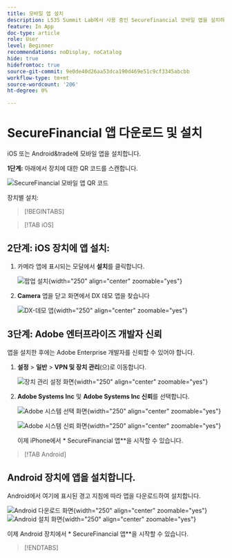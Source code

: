 ```yaml
---
title: 모바일 앱 설치
description: L535 Summit Lab에서 사용 중인 Securefinancial 모바일 앱을 설치하는 방법을 알아봅니다.
feature: In App
doc-type: article
role: User
level: Beginner
recommendations: noDisplay, noCatalog
hide: true
hidefromtoc: true
source-git-commit: 9e0de40d26aa53dca190d469e51c9cf3345abcbb
workflow-type: tm+mt
source-wordcount: '206'
ht-degree: 0%

---
```



# SecureFinancial 앱 다운로드 및 설치

iOS 또는 Android&amp;trade에 모바일 앱을 설치합니다.

**1단계:** 아래에서 장치에 대한 QR 코드를 스캔합니다.

![SecureFinancial 모바일 앱 QR 코드](/help/summit-lab-assets/assets/dx-demo-app-qr-codes.png)

장치별 설치:

>[!BEGINTABS]

>[!TAB iOS]

## 2단계: iOS 장치에 앱 설치:

1. 카메라 앱에 표시되는 모달에서 **설치**&#x200B;를 클릭합니다.

   ![팝업 설치](/help/summit-lab-assets/assets/install_popup.png){width="250" align="center" zoomable="yes"}

2. **Camera** 앱을 닫고 화면에서 DX 데모 앱을 찾습니다

   ![DX-데모 앱](/help/summit-lab-assets/assets/dx_demo_on_ios_screen.png){width="250" align="center" zoomable="yes"}


## 3단계: Adobe 엔터프라이즈 개발자 신뢰

앱을 설치한 후에는 Adobe Enterprise 개발자를 신뢰할 수 있어야 합니다.

1. **설정** > **일반** > **VPN 및 장치 관리**(으)로 이동합니다.

   ![장치 관리 설정 화면](/help/summit/l820-lab-workbook/assets/1-2-2-device-management-screen.PNG "장치 관리 설정 화면"){width="250" align="center" zoomable="yes"}

1. **Adobe Systems Inc** 및 **Adobe Systems Inc 신뢰**&#x200B;를 선택합니다.

   ![Adobe 시스템 선택 화면](/help/summit/l820-lab-workbook/assets/1-2-3-adobe-systems.PNG "Adobe 시스템 선택 화면"){width="250" align="center" zoomable="yes"}
   <br>

   ![Adobe 시스템 신뢰 화면](/help/summit/l820-lab-workbook/assets/1-2-4-trust-adobe.PNG){width="250" align="center" zoomable="yes"}

   이제 iPhone에서 * SecureFinancial 앱**을 시작할 수 있습니다.


>[!TAB Android]

## Android 장치에 앱을 설치합니다.

Android에서 여기에 표시된 경고 지침에 따라 앱을 다운로드하여 설치합니다.

![Android 다운로드 화면](/help/summit/l820-lab-workbook/assets/1-2-5-android-download.jpg "Android 다운로드 화면"){width="250" align="center" zoomable="yes"}
<br>
![Android 설치 화면](/help/summit/l820-lab-workbook/assets/1-2-6-android-installation.jpg){width="250" align="center" zoomable="yes"}

이제 Android 장치에서 * SecureFinancial 앱**을 시작할 수 있습니다.

>[!ENDTABS]


